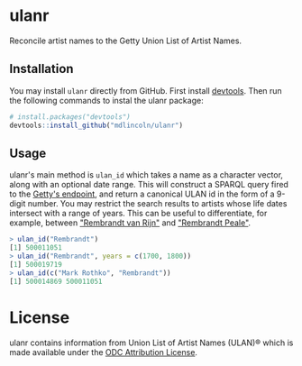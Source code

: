 # ulanr

Reconcile artist names to the Getty Union List of Artist Names.

## Installation

You may install `ulanr` directly from GitHub. First install 
[devtools](http://cran.r-project.org/web/packages/devtools/index.html).
Then run the following commands to instal the ulanr package:

```r 
# install.packages("devtools")
devtools::install_github("mdlincoln/ulanr") 
```

## Usage

ulanr's main method is `ulan_id` which takes a name as a character vector, along with an optional date range.
This will construct a SPARQL query fired to the [Getty's endpoint](http://vocab.getty.edu/sparql), and return a canonical ULAN id in the form of a 9-digit number.
You may restrict the search results to artists whose life dates intersect with a range of years.
This can be useful to differentiate, for example, between ["Rembrandt van Rijn"](http://vocab.getty.edu/ulan/500011051) and ["Rembrandt Peale"](http://vocab.getty.edu/ulan/500019719).

```r
> ulan_id("Rembrandt")
[1] 500011051
> ulan_id("Rembrandt", years = c(1700, 1800))
[1] 500019719
> ulan_id(c("Mark Rothko", "Rembrandt"))
[1] 500014869 500011051
```
# License

ulanr contains information from Union List of Artist Names (ULAN)® which is made available under the [ODC Attribution License](http://opendatacommons.org/licenses/by/1.0/).
